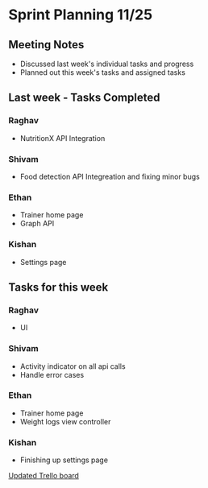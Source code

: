 # Sprint Planning 11/25

## Meeting Notes
* Discussed last week's individual tasks and progress
* Planned out this week's tasks and assigned tasks 

## Last week - Tasks Completed

### Raghav
* NutritionX API Integration

### Shivam
* Food detection API Integreation and fixing minor bugs

### Ethan
* Trainer home page
* Graph API

### Kishan
* Settings page

## Tasks for this week

### Raghav
* UI 

### Shivam
* Activity indicator on all api calls
* Handle error cases

### Ethan
* Trainer home page
* Weight logs view controller

### Kishan
* Finishing up settings page

[Updated Trello board](https://trello.com/b/FIhooiXX/ecs189e-project) 
